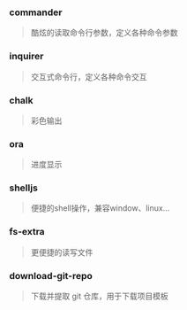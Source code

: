 ### commander
> 酷炫的读取命令行参数，定义各种命令参数




### inquirer
> 交互式命令行，定义各种命令交互



### chalk
> 彩色输出


### ora
> 进度显示


### shelljs
> 便捷的shell操作，兼容window、linux...


### fs-extra
> 更便捷的读写文件

### download-git-repo
> 下载并提取 git 仓库，用于下载项目模板